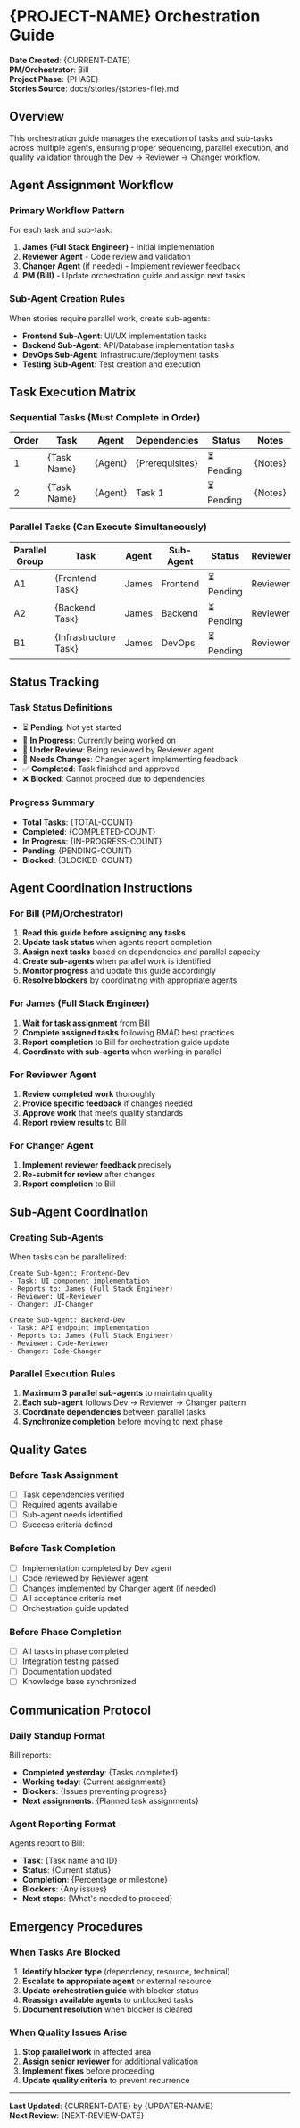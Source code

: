 # {PROJECT-NAME} Orchestration Guide

**Date Created**: {CURRENT-DATE}  
**PM/Orchestrator**: Bill  
**Project Phase**: {PHASE}  
**Stories Source**: docs/stories/{stories-file}.md

## Overview
This orchestration guide manages the execution of tasks and sub-tasks across multiple agents, ensuring proper sequencing, parallel execution, and quality validation through the Dev → Reviewer → Changer workflow.

## Agent Assignment Workflow

### Primary Workflow Pattern
For each task and sub-task:
1. **James (Full Stack Engineer)** - Initial implementation
2. **Reviewer Agent** - Code review and validation  
3. **Changer Agent** (if needed) - Implement reviewer feedback
4. **PM (Bill)** - Update orchestration guide and assign next tasks

### Sub-Agent Creation Rules
When stories require parallel work, create sub-agents:
- **Frontend Sub-Agent**: UI/UX implementation tasks
- **Backend Sub-Agent**: API/Database implementation tasks  
- **DevOps Sub-Agent**: Infrastructure/deployment tasks
- **Testing Sub-Agent**: Test creation and execution

## Task Execution Matrix

### Sequential Tasks (Must Complete in Order)
| Order | Task | Agent | Dependencies | Status | Notes |
|-------|------|-------|--------------|--------|--------|
| 1 | {Task Name} | {Agent} | {Prerequisites} | ⏳ Pending | {Notes} |
| 2 | {Task Name} | {Agent} | Task 1 | ⏳ Pending | {Notes} |

### Parallel Tasks (Can Execute Simultaneously)  
| Parallel Group | Task | Agent | Sub-Agent | Status | Reviewer | Changer |
|----------------|------|-------|-----------|--------|----------|---------|
| A1 | {Frontend Task} | James | Frontend | ⏳ Pending | Reviewer | Changer |
| A2 | {Backend Task} | James | Backend | ⏳ Pending | Reviewer | Changer |
| B1 | {Infrastructure Task} | James | DevOps | ⏳ Pending | Reviewer | Changer |

## Status Tracking

### Task Status Definitions
- ⏳ **Pending**: Not yet started
- 🔄 **In Progress**: Currently being worked on
- 👀 **Under Review**: Being reviewed by Reviewer agent
- 🔧 **Needs Changes**: Changer agent implementing feedback
- ✅ **Completed**: Task finished and approved
- ❌ **Blocked**: Cannot proceed due to dependencies

### Progress Summary
- **Total Tasks**: {TOTAL-COUNT}
- **Completed**: {COMPLETED-COUNT}
- **In Progress**: {IN-PROGRESS-COUNT}
- **Pending**: {PENDING-COUNT}
- **Blocked**: {BLOCKED-COUNT}

## Agent Coordination Instructions

### For Bill (PM/Orchestrator)
1. **Read this guide before assigning any tasks**
2. **Update task status** when agents report completion
3. **Assign next tasks** based on dependencies and parallel capacity
4. **Create sub-agents** when parallel work is identified
5. **Monitor progress** and update this guide accordingly
6. **Resolve blockers** by coordinating with appropriate agents

### For James (Full Stack Engineer)
1. **Wait for task assignment** from Bill
2. **Complete assigned tasks** following BMAD best practices
3. **Report completion** to Bill for orchestration guide update
4. **Coordinate with sub-agents** when working in parallel

### For Reviewer Agent
1. **Review completed work** thoroughly
2. **Provide specific feedback** if changes needed
3. **Approve work** that meets quality standards
4. **Report review results** to Bill

### For Changer Agent
1. **Implement reviewer feedback** precisely
2. **Re-submit for review** after changes
3. **Report completion** to Bill

## Sub-Agent Coordination

### Creating Sub-Agents
When tasks can be parallelized:
```
Create Sub-Agent: Frontend-Dev
- Task: UI component implementation
- Reports to: James (Full Stack Engineer)
- Reviewer: UI-Reviewer
- Changer: UI-Changer

Create Sub-Agent: Backend-Dev  
- Task: API endpoint implementation
- Reports to: James (Full Stack Engineer)
- Reviewer: Code-Reviewer
- Changer: Code-Changer
```

### Parallel Execution Rules
1. **Maximum 3 parallel sub-agents** to maintain quality
2. **Each sub-agent** follows Dev → Reviewer → Changer pattern
3. **Coordinate dependencies** between parallel tasks
4. **Synchronize completion** before moving to next phase

## Quality Gates

### Before Task Assignment
- [ ] Task dependencies verified
- [ ] Required agents available
- [ ] Sub-agent needs identified
- [ ] Success criteria defined

### Before Task Completion
- [ ] Implementation completed by Dev agent
- [ ] Code reviewed by Reviewer agent
- [ ] Changes implemented by Changer agent (if needed)
- [ ] All acceptance criteria met
- [ ] Orchestration guide updated

### Before Phase Completion
- [ ] All tasks in phase completed
- [ ] Integration testing passed
- [ ] Documentation updated
- [ ] Knowledge base synchronized

## Communication Protocol

### Daily Standup Format
Bill reports:
- **Completed yesterday**: {Tasks completed}
- **Working today**: {Current assignments}
- **Blockers**: {Issues preventing progress}
- **Next assignments**: {Planned task assignments}

### Agent Reporting Format
Agents report to Bill:
- **Task**: {Task name and ID}
- **Status**: {Current status}
- **Completion**: {Percentage or milestone}
- **Blockers**: {Any issues}
- **Next steps**: {What's needed to proceed}

## Emergency Procedures

### When Tasks Are Blocked
1. **Identify blocker type** (dependency, resource, technical)
2. **Escalate to appropriate agent** or external resource
3. **Update orchestration guide** with blocker status
4. **Reassign available agents** to unblocked tasks
5. **Document resolution** when blocker is cleared

### When Quality Issues Arise
1. **Stop parallel work** in affected area
2. **Assign senior reviewer** for additional validation
3. **Implement fixes** before proceeding
4. **Update quality criteria** to prevent recurrence

---

**Last Updated**: {CURRENT-DATE} by {UPDATER-NAME}  
**Next Review**: {NEXT-REVIEW-DATE}